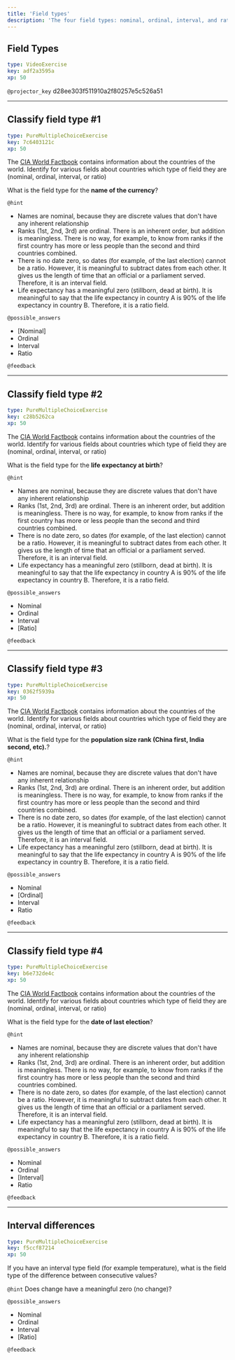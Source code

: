 ```yaml
---
title: 'Field types'
description: 'The four field types: nominal, ordinal, interval, and ratio'
---
```


## Field Types

```yaml
type: VideoExercise
key: adf2a3595a
xp: 50
```

`@projector_key`
d28ee303f511910a2f80257e5c526a51

---

## Classify field type #1

```yaml
type: PureMultipleChoiceExercise
key: 7c6403121c
xp: 50
```

The [CIA World Factbook](https://www.cia.gov/library/publications/the-world-factbook) contains information about the countries of the world. Identify for various fields about countries which type of field they are (nominal, ordinal, interval, or ratio)
  
What is the field type for the **name of the currency**?

`@hint`
* Names are nominal, because they are discrete values that don't have any inherent relationship
* Ranks (1st, 2nd, 3rd) are ordinal. There is an inherent order, but addition is meaningless. There is no way, for example, to know from ranks if the first country has more or less people than the second and third countries combined.
* There is no date zero, so dates (for example, of the last election) cannot be a ratio. However, it is meaningful to subtract dates from each other. It gives us the length of time that an official or a parliament served. Therefore, it is an interval field.
* Life expectancy has a meaningful zero (stillborn, dead at birth). It is meaningful to say that the life expectancy in country A is 90% of the life expectancy in country B. Therefore, it is a ratio field.

`@possible_answers`
- [Nominal]
- Ordinal
- Interval
- Ratio

`@feedback`


---

## Classify field type #2

```yaml
type: PureMultipleChoiceExercise
key: c28b5262ca
xp: 50
```

The [CIA World Factbook](https://www.cia.gov/library/publications/the-world-factbook) contains information about the countries of the world. Identify for various fields about countries which type of field they are (nominal, ordinal, interval, or ratio)
  
What is the field type for the **life expectancy at birth**?

`@hint`
* Names are nominal, because they are discrete values that don't have any inherent relationship
* Ranks (1st, 2nd, 3rd) are ordinal. There is an inherent order, but addition is meaningless. There is no way, for example, to know from ranks if the first country has more or less people than the second and third countries combined.
* There is no date zero, so dates (for example, of the last election) cannot be a ratio. However, it is meaningful to subtract dates from each other. It gives us the length of time that an official or a parliament served. Therefore, it is an interval field.
* Life expectancy has a meaningful zero (stillborn, dead at birth). It is meaningful to say that the life expectancy in country A is 90% of the life expectancy in country B. Therefore, it is a ratio field.

`@possible_answers`
- Nominal
- Ordinal
- Interval
- [Ratio]

`@feedback`


---

## Classify field type #3

```yaml
type: PureMultipleChoiceExercise
key: 0362f5939a
xp: 50
```

The [CIA World Factbook](https://www.cia.gov/library/publications/the-world-factbook) contains information about the countries of the world. Identify for various fields about countries which type of field they are (nominal, ordinal, interval, or ratio)
  
What is the field type for the **population size rank (China first, India second, etc).**?

`@hint`
* Names are nominal, because they are discrete values that don't have any inherent relationship
* Ranks (1st, 2nd, 3rd) are ordinal. There is an inherent order, but addition is meaningless. There is no way, for example, to know from ranks if the first country has more or less people than the second and third countries combined.
* There is no date zero, so dates (for example, of the last election) cannot be a ratio. However, it is meaningful to subtract dates from each other. It gives us the length of time that an official or a parliament served. Therefore, it is an interval field.
* Life expectancy has a meaningful zero (stillborn, dead at birth). It is meaningful to say that the life expectancy in country A is 90% of the life expectancy in country B. Therefore, it is a ratio field.

`@possible_answers`
- Nominal
- [Ordinal]
- Interval
- Ratio

`@feedback`


---

## Classify field type #4

```yaml
type: PureMultipleChoiceExercise
key: b6e732de4c
xp: 50
```

The [CIA World Factbook](https://www.cia.gov/library/publications/the-world-factbook) contains information about the countries of the world. Identify for various fields about countries which type of field they are (nominal, ordinal, interval, or ratio)
  
What is the field type for the **date of last election**?

`@hint`
* Names are nominal, because they are discrete values that don't have any inherent relationship
* Ranks (1st, 2nd, 3rd) are ordinal. There is an inherent order, but addition is meaningless. There is no way, for example, to know from ranks if the first country has more or less people than the second and third countries combined.
* There is no date zero, so dates (for example, of the last election) cannot be a ratio. However, it is meaningful to subtract dates from each other. It gives us the length of time that an official or a parliament served. Therefore, it is an interval field.
* Life expectancy has a meaningful zero (stillborn, dead at birth). It is meaningful to say that the life expectancy in country A is 90% of the life expectancy in country B. Therefore, it is a ratio field.

`@possible_answers`
- Nominal
- Ordinal
- [Interval]
- Ratio

`@feedback`


---

## Interval differences

```yaml
type: PureMultipleChoiceExercise
key: f5ccf87214
xp: 50
```

If you have an interval type field (for example temperature), what is the field type of the difference between consecutive values?

`@hint`
Does change have a meaningful zero (no change)?

`@possible_answers`
- Nominal
- Ordinal
- Interval
- [Ratio]

`@feedback`
